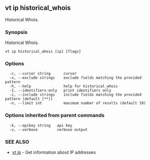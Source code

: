 ## vt ip historical_whois

Historical Whois.

### Synopsis

Historical Whois.

```
vt ip historical_whois [ip] [flags]
```

### Options

```
  -c, --cursor string      cursor
  -x, --exclude strings    exclude fields matching the provided pattern
  -h, --help               help for historical_whois
  -I, --identifiers-only   print identifiers only
  -i, --include strings    include fields matching the provided pattern (default [**])
  -n, --limit int          maximum number of results (default 10)
```

### Options inherited from parent commands

```
  -k, --apikey string   api key
  -v, --verbose         verbose output
```

### SEE ALSO

* [vt ip](vt_ip.md)	 - Get information about IP addresses

